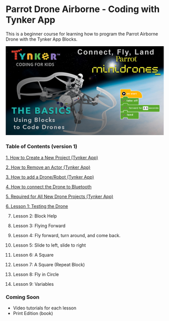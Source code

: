 # Parrot Drone Airborne - Coding with Tynker App

This is a beginner course for learning how to program the Parrot Airborne Drone with the Tynker App Blocks.

![](theBasicsTynkerCodeDroneCover.png)

### Table of Contents (version 1)


[1. How to Create a New Project (Tynker App)](docs/01-how-to-create-a-new-project.md)

[2. How to Remove an Actor (Tynker App)](docs/02-how-to-remove-an-actor.md)

[3. How to add a Drone/Robot (Tynker App)](docs/03-how-to-add-a-drone-robot.md)

[4. How to connect the Drone to Bluetooth](docs/04-how-connect-the-drone-to-bluetooth.md)

[5. Required for All New Drone Projects (Tynker App)](docs/05-required-for-all-new-drone-projects.md)

[6. Lesson 1: Testing the Drone](docs/06-lesson-1-testing-the-drone.md)

7. Lesson 2: Block Help

8. Lesson 3: Flying Forward

9. Lesson 4: Fly forward, turn around, and come back.

10. Lesson 5: Slide to left, slide to right

11. Lesson 6: A Square

12. Lesson 7: A Square (Repeat Block)

13. Lesson 8: Fly in Circle

14. Lesson 9: Variables


### Coming Soon
- Video tutorials for each lesson
- Print Edition (book)
